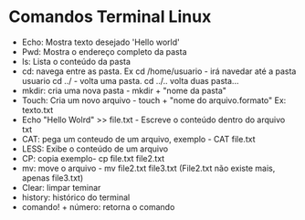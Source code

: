 # Comandos Terminal Linux

- Echo: Mostra texto desejado 'Hello world'
- Pwd: Mostra o endereço completo da pasta
- ls: Lista o conteúdo da pasta
- cd: navega entre as pasta. Ex cd /home/usuario  - irá navedar até a pasta usuario
  cd ../ - volta uma pasta. cd ../.. volta duas pasta...
- mkdir: cria uma nova pasta - mkdir + "nome da pasta" 
- Touch: Cria um novo arquivo - touch + "nome do arquivo.formato" Ex: texto.txt
- Echo "Hello Wolrd" >> file.txt  -  Escreve o conteúdo dentro do arquivo txt
- CAT: pega um conteudo de um arquivo, exemplo - CAT file.txt
- LESS: Exibe o conteúdo de um arquivo
- CP: copia exemplo- cp file.txt file2.txt
- mv: move o arquivo  -  mv file2.txt file3.txt (File2.txt não existe mais, apenas file3.txt)
- Clear: limpar teminar
- history: histórico do terminal
- comando! + número: retorna o comando